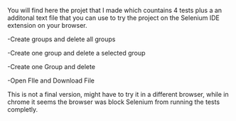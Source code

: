 You will find here the projet that I made which countains 4 tests plus a an additonal 
text file that you can use to try the project on the Selenium IDE extension on your browser.

-Create groups and delete all groups

-Create one group and delete a selected group

-Create one Group and delete

-Open FIle and Download File

This is not a final version, might have to try it in a different browser, while in chrome it seems the browser was block Selenium from running the tests completly.
